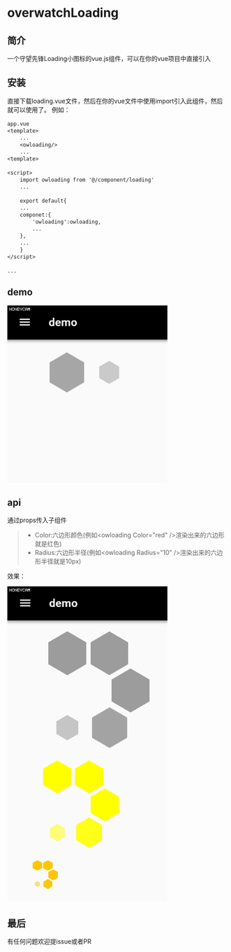 # overwatchLoading
## 简介
一个守望先锋Loading小图标的vue.js组件，可以在你的vue项目中直接引入
## 安装
直接下载loading.vue文件，然后在你的vue文件中使用import引入此组件，然后就可以使用了。
例如：
```vue
app.vue
<template>
    ...
    <owloading/>
    ...
<template>
    
<script>
    import owloading from '@/component/loading'
    ...
    
    export default{
    ...
    componet:{
        'owloading':owloading,
        ...
    },
    ...
    }
</script>

...
```

## demo
![img](https://github.com/tuxinghuan/overwatchLoading/blob/master/demo/demo1.gif)

## api
通过props传入子组件

>* Color:六边形颜色(例如&lt;owloading Color="red" /&gt;渲染出来的六边形就是红色)
>* Radius:六边形半径(例如&lt;owloading Radius="10" /&gt;渲染出来的六边形半径就是10px)

效果：

![img](https://github.com/tuxinghuan/overwatchLoading/blob/master/demo/demo2.gif)

## 最后
有任何问题欢迎提issue或者PR

